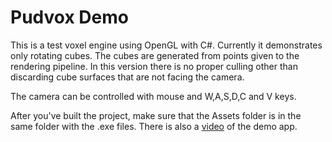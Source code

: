 Pudvox Demo
==========

This is a test voxel engine using OpenGL with C#. Currently it demonstrates
only rotating cubes. The cubes are generated from points given to the rendering pipeline. In this version
there is no proper culling other than discarding cube surfaces that are not facing the camera.

The camera can be controlled with mouse and W,A,S,D,C and V keys.

After you've built the project, make sure that the Assets folder is in the same folder with the .exe files. There is also a [video](http://skaipio.kapsi.fi/videos/pudvox_demo.mp4) of the demo app.
